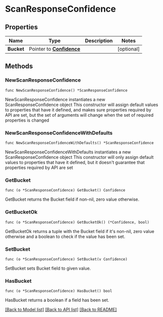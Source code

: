 # ScanResponseConfidence

## Properties

Name | Type | Description | Notes
------------ | ------------- | ------------- | -------------
**Bucket** | Pointer to [**Confidence**](Confidence.md) |  | [optional] 

## Methods

### NewScanResponseConfidence

`func NewScanResponseConfidence() *ScanResponseConfidence`

NewScanResponseConfidence instantiates a new ScanResponseConfidence object
This constructor will assign default values to properties that have it defined,
and makes sure properties required by API are set, but the set of arguments
will change when the set of required properties is changed

### NewScanResponseConfidenceWithDefaults

`func NewScanResponseConfidenceWithDefaults() *ScanResponseConfidence`

NewScanResponseConfidenceWithDefaults instantiates a new ScanResponseConfidence object
This constructor will only assign default values to properties that have it defined,
but it doesn't guarantee that properties required by API are set

### GetBucket

`func (o *ScanResponseConfidence) GetBucket() Confidence`

GetBucket returns the Bucket field if non-nil, zero value otherwise.

### GetBucketOk

`func (o *ScanResponseConfidence) GetBucketOk() (*Confidence, bool)`

GetBucketOk returns a tuple with the Bucket field if it's non-nil, zero value otherwise
and a boolean to check if the value has been set.

### SetBucket

`func (o *ScanResponseConfidence) SetBucket(v Confidence)`

SetBucket sets Bucket field to given value.

### HasBucket

`func (o *ScanResponseConfidence) HasBucket() bool`

HasBucket returns a boolean if a field has been set.


[[Back to Model list]](../README.md#documentation-for-models) [[Back to API list]](../README.md#documentation-for-api-endpoints) [[Back to README]](../README.md)


